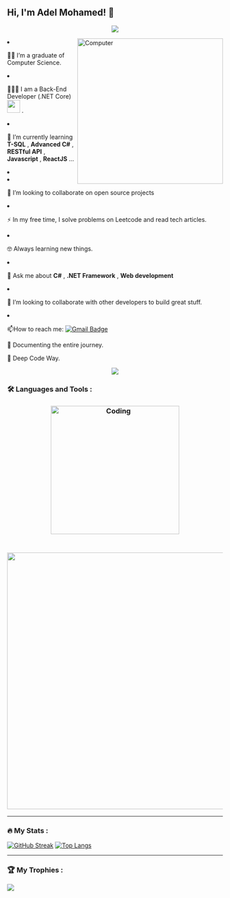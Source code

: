 <h2> Hi, I'm Adel Mohamed! 👋</h2>

<!-- Typing SVG by DenverCoder1 - https://github.com/DenverCoder1/readme-typing-svg -->
<p align="center">
  <a href="https://github.com/DenverCoder1/readme-typing-svg"><img src="https://readme-typing-svg.herokuapp.com/?lines=Software%20Engineer;Back-End%20Developer👨🏻‍💻;Always%20learning%20new%20things&font=Fira%20Code&center=true&width=440&height=45&color=2F81F7&vCenter=true&size=22"></a>
</p> 
<img src="https://github.com/lambiengcode/lambiengcode/blob/main/gif/dash.gif?raw=true" width="340px" align="right" alt="Computer">
<p
 
- 👨‍🎓 I’m a graduate of Computer Science.

- 👨🏻‍💻 I am a Back-End Developer (.NET Core) <img src="https://media.giphy.com/media/WUlplcMpOCEmTGBtBW/giphy.gif" width="30"> .

- 🌱 I’m currently learning   **T-SQL** , **Advanced C#** , **RESTful API** ,  **Javascript** , **ReactJS** ...
- 
- 👯 I’m looking to collaborate on open source projects
  
- :zap: In my free time, I solve problems on Leetcode and read tech articles.
  
- 🤓 Always learning new things.

- 💬 Ask me about **C#** , **.NET Framework** , **Web development**

- 🤝 I’m looking to collaborate with other developers to build great stuff.

- :mailbox:How to reach me: [![Gmail Badge](https://img.shields.io/badge/Gmail-D14836?style=for-the-badge&logo=gmail&logoColor=white)](mailto:adelmuhammad.r@gmail.com)

📄 Documenting the entire journey.

🫡 Deep Code Way.
<div align="center">
    <img src="https://user-images.githubusercontent.com/73097560/115834477-dbab4500-a447-11eb-908a-139a6edaec5c.gif" />
</div>


### :hammer_and_wrench: Languages and Tools :
<h3 align="center">
  
<img align="center" alt="Coding" width="300" src="https://user-images.githubusercontent.com/77529535/104816402-097a5f80-5843-11eb-9d83-deadb3bb212c.gif?raw=true" >

</h3>


<h3 align="center">
  <br>
<div align="center">
 <img width="600px"src="https://skillicons.dev/icons?i=html,css,js,react,cpp,cs,dotnet,git,vscode,visualstudio&perline=12"  />
</div>

---

### :fire: My Stats :
[![GitHub Streak](https://github-readme-streak-stats.herokuapp.com?user=HananeAitBenYachou&theme=algolia&border_radius=4.6)](https://git.io/streak-stats)
[![Top Langs](https://github-readme-stats.vercel.app/api/top-langs/?username=HananeAitBenYachou&layout=compact&theme=algolia)](https://github.com/anuraghazra/github-readme-stats)


---

### 🏆 My Trophies :
![](https://github-profile-trophy.vercel.app/?username=HananeAitBenYachou&theme=algolia&no-frame=false&no-bg=true&margin-w=4&column=-1)
